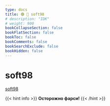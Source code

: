 ```yaml
---
type: docs
title: 🟢 🐐 soft98
# description: "IDK"
# weight: 900
bookCollapseSection: false
bookFlatSection: false
bookToc: false
bookComments: false
bookSearchExclude: false
bookHidden: false
---
```


# soft98

[soft98](https://soft98.ir/?nt)

{{< hint info >}}
**Осторожно фарси!**
{{< /hint >}}
